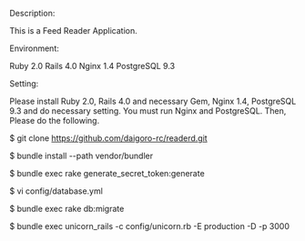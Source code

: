 Description:

 This is a Feed Reader Application.

Environment:

 Ruby 2.0
 Rails 4.0
 Nginx 1.4
 PostgreSQL 9.3

Setting:

 Please install Ruby 2.0, Rails 4.0 and necessary Gem, Nginx 1.4, PostgreSQL 9.3 and do necessary setting.
 You must run Nginx and PostgreSQL.
 Then, Please do the following.

$ git clone https://github.com/daigoro-rc/readerd.git

$ bundle install --path vendor/bundler

$ bundle exec rake generate_secret_token:generate

$ vi config/database.yml

$ bundle exec rake db:migrate

$ bundle exec unicorn_rails -c config/unicorn.rb -E production -D -p 3000
